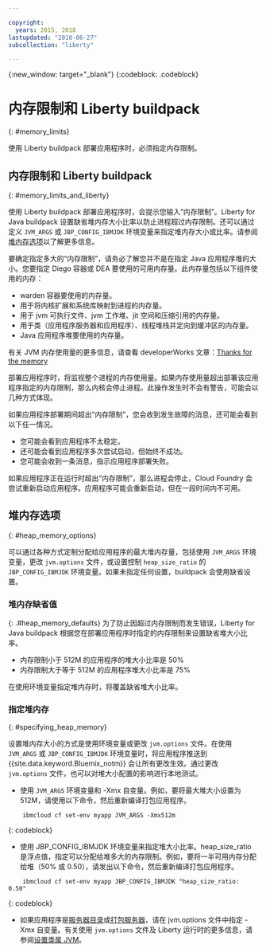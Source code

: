 ```yaml
---

copyright:
  years: 2015, 2018
lastupdated: "2018-06-27"
subcollection: "liberty"

---
```


{:new_window: target="_blank"}
{:codeblock: .codeblock}

# 内存限制和 Liberty buildpack
{: #memory_limits}

使用 Liberty buildpack 部署应用程序时，必须指定内存限制。

## 内存限制和 Liberty buildpack
{: #memory_limits_and_liberty}


使用 Liberty buildpack 部署应用程序时，会提示您输入“内存限制”。Liberty for Java buildpack 设置缺省堆内存大小比率以防止进程超过内存限制。还可以通过定义 `JVM_ARGS` 或 `JBP_CONFIG_IBMJDK` 环境变量来指定堆内存大小或比率。请参阅[堆内存选项](#heap_memory_options)以了解更多信息。

要确定指定多大的“内存限制”，请务必了解您并不是在指定 Java 应用程序堆的大小。您要指定 Diego 容器或 DEA 要使用的可用内存量。此内存量包括以下组件使用的内存：

* warden 容器要使用的内存量。
* 用于将内核扩展和系统库映射到进程的内存量。
* 用于 jvm 可执行文件、jvm 工作堆、jit 空间和压缩引用的内存量。
* 用于类（应用程序服务器和应用程序）、线程堆栈并定向到缓冲区的内存量。
* Java 应用程序堆要使用的内存量。

有关 JVM 内存使用量的更多信息，请查看 developerWorks 文章：[Thanks for the memory](http://www.ibm.com/developerworks/library/j-nativememory-linux/)

部署应用程序时，将监视整个进程的内存使用量。如果内存使用量超出部署该应用程序指定的内存限制，那么内核会停止进程。此操作发生时不会有警告，可能会以几种方式体现。

 如果应用程序部署期间超出“内存限制”，您会收到发生故障的消息，还可能会看到以下任一情况。

  * 您可能会看到应用程序不太稳定。
  * 还可能会看到应用程序多次尝试启动，但始终不成功。
  * 您可能会收到一条消息，指示应用程序部署失败。

如果应用程序正在运行时超出“内存限制”，那么进程会停止，Cloud Foundry 会尝试重新启动应用程序。应用程序可能会重新启动，但在一段时间内不可用。

## 堆内存选项
{: #heap_memory_options}

可以通过各种方式定制分配给应用程序的最大堆内存量，包括使用 `JVM_ARGS` 环境变量，更改 `jvm.options` 文件，或设置控制 `heap_size_ratio` 的 `JBP_CONFIG_IBMJDK` 环境变量。如果未指定任何设置，buildpack 会使用缺省设置。

### 堆内存缺省值
{: .#heap_memory_defaults}
为了防止因超过内存限制而发生错误，Liberty for Java buildpack 根据您在部署应用程序时指定的内存限制来设置缺省堆大小比率。

* 内存限制小于 512M 的应用程序的堆大小比率是 50%
* 内存限制大于等于 512M 的应用程序堆大小比率是 75%

在使用环境变量指定堆内存时，将覆盖缺省堆大小比率。

### 指定堆内存
{: #specifying_heap_memory}

设置堆内存大小的方式是使用环境变量或更改 `jvm.options` 文件。在使用 `JVM_ARGS` 或 `JBP_CONFIG_IBMJDK` 环境变量时，将应用程序推送到 {{site.data.keyword.Bluemix_notm}} 会让所有更改生效。通过更改 `jvm.options` 文件，也可以对堆大小配置的影响进行本地测试。

* 使用 `JVM_ARGS` 环境变量和 -Xmx 自变量。例如，要将最大堆大小设置为 512M，请使用以下命令，然后重新编译打包应用程序。

```
    ibmcloud cf set-env myapp JVM_ARGS -Xmx512m
```
{: codeblock}

* 使用 JBP_CONFIG_IBMJDK 环境变量来指定堆大小比率。heap_size_ratio 是浮点值，指定可以分配给堆多大的内存限制。例如，要将一半可用内存分配给堆（50% 或 0.50），请发出以下命令，然后重新编译打包应用程序。

```
    ibmcloud cf set-env myapp JBP_CONFIG_IBMJDK "heap_size_ratio: 0.50"
```
{: codeblock}

* 如果应用程序是[服务器目录](/docs/runtimes/liberty/optionsForPushing.html#server_directory)或[打包服务器](/docs/runtimes/liberty/optionsForPushing.html#packaged_server)，请在 jvm.options 文件中指定 -Xmx 自变量。有关使用 `jvm.options` 文件及 Liberty 运行时的更多信息，请参阅[设置类属 JVM](http://www-01.ibm.com/support/docview.wss?uid=swg21596474)。  
